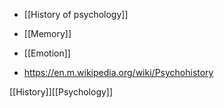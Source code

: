   - [[History of psychology]]

  - [[Memory]]
  - [[Emotion]]

  - https://en.m.wikipedia.org/wiki/Psychohistory

[[History]][[Psychology]]